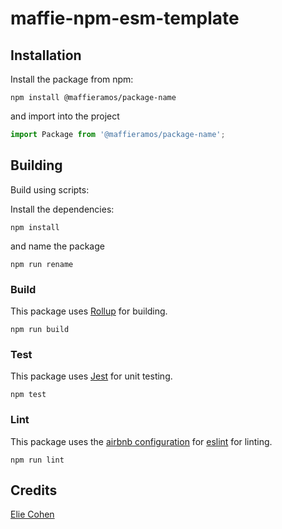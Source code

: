 # maffie-npm-esm-template

## Installation 
Install the package from npm:

```shell
npm install @maffieramos/package-name
```

and import into the project

```js
import Package from '@maffieramos/package-name';
```

## Building 
Build using scripts:

Install the dependencies:
```shell
npm install
```
and name the package 
```shell
npm run rename
```

### Build
This package uses [Rollup](https://rollupjs.org/) for building.
```shell
npm run build
```

### Test
This package uses [Jest](https://jestjs.io/) for unit testing.
```shell
npm test
```

### Lint
This package uses the [airbnb configuration](https://www.npmjs.com/package/eslint-config-airbnb) for [eslint](https://eslint.org/) for linting.
```shell
npm run lint
```

## Credits
[Elie Cohen](https://github.com/maffiemaffie)
